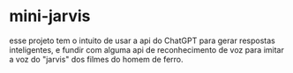 # mini-jarvis

esse projeto tem o intuito de usar a api do ChatGPT para gerar respostas inteligentes, e fundir com alguma api de reconhecimento de voz para imitar a voz do "jarvis" dos filmes do homem de ferro.
